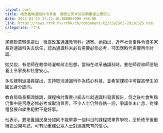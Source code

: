 ```yaml
---
layout: post
title: 楊潤雄稱通識科改革後　續設公開考試有助重建公眾信心
date: 2021-03-25 17:12:16.000000000 +08:00
link: https://news.rthk.hk/rthk/ch/component/k2/1582563-20210325.htm
categories: rthk
---
```


民建聯葛珮帆提出「徹底改革通識教育科」議案。她指出，近年社會事件令很多家長對通識科失去信任，認為通識科未必有需要必修必考，可因應時代需要再作討論。

她又說，有老師在教學時灌輸政治思想，當局在改革通識科時，要在師資和師德培養上令家長和社會安心。

多名建制派議員提出，支持取消通識科作為核心科目，並希望課程中可提高學生的國民身分認同。

教育局局長楊潤雄說，課程檢討專責小組去年就通識科發表報告，但之後社會焦點仍集中是否應必修必考或取消與否，不少人士仍然各執一詞，爭議並未止息，對課程發展和學生絕對不是好事。

他表示，要培養國民身分認同不能單靠一個科目的課程或單靠學校，至於改革後繼續設公開考試，可有助重建公眾人士對通識教育的信心。
